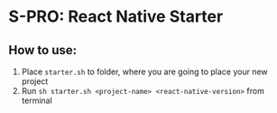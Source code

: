 # S-PRO: React Native Starter

## How to use:

1. Place `starter.sh` to folder, where you are going to place your new project
1. Run `sh starter.sh <project-name> <react-native-version>` from terminal
